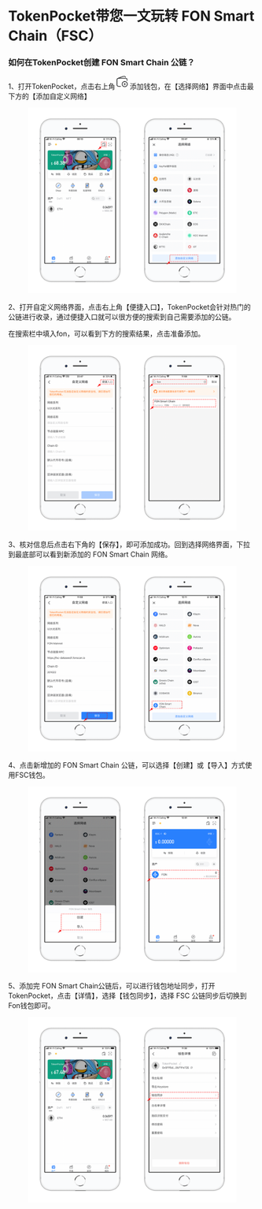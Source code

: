# TokenPocket带您一文玩转 FON Smart Chain（FSC）

### 如何在TokenPocket创建 FON Smart Chain 公链？

1、打开TokenPocket，点击右上角![](<../../.gitbook/assets/image (22).png>)添加钱包，在【选择网络】界面中点击最下方的【添加自定义网络】

<figure><img src="../../.gitbook/assets/1 (6) (1).png" alt=""><figcaption></figcaption></figure>

2、打开自定义网络界面，点击右上角【便捷入口】，TokenPocket会针对热门的公链进行收录，通过便捷入口就可以很方便的搜索到自己需要添加的公链。

在搜索栏中填入fon，可以看到下方的搜索结果，点击准备添加。

<figure><img src="../../.gitbook/assets/2 (4).png" alt=""><figcaption></figcaption></figure>

3、核对信息后点击右下角的【保存】，即可添加成功。回到选择网络界面，下拉到最底部可以看到新添加的 FON Smart Chain 网络。

<figure><img src="../../.gitbook/assets/3 (1) (1).png" alt=""><figcaption></figcaption></figure>

4、点击新增加的 FON Smart Chain 公链，可以选择【创建】或【导入】方式使用FSC钱包。

<figure><img src="../../.gitbook/assets/4 (2) (3).png" alt=""><figcaption></figcaption></figure>

5、添加完 FON Smart Chain公链后，可以进行钱包地址同步，打开TokenPocket，点击【详情】，选择【钱包同步】，选择 FSC 公链同步后切换到Fon钱包即可。

<figure><img src="../../.gitbook/assets/1e97f355db839fa9939135b57f7a4a1.png" alt=""><figcaption></figcaption></figure>
